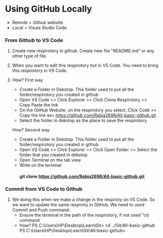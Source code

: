 # Using GitHub Locally

- Remote = Github website.
- Local  = Visula Studio Code.

### From Github to VS Code

1. Create new respirotory in github. Create new file "README.md" or any other type of file.
2. When you want to edit this respirotory but in VS Code. You need to bring this respirotory in VS Code.
3. How? First way
   - Create a Folder in Dekstop. This folder used to put all the folder/respirotory you created in github
   - Open VS Code >> Click Explorer >> Click Clone Respirotory >> Copy Paste the link 
   - On the GitHub Website, on the respirotory you select, Click Code >> Copy the link ex= https://github.com/Rabia2698/All-basic-github.git
   - Select the folder in dekstop as the place to save the respirotory.

   How? Second way
   - Create a Folder in Dekstop. This folder used to put all the folder/respirotory you created in github
   - Open VS Code >> Click Explorer >> Click Open Folder >> Select the folder that you created in dekstop
   - Open Terminal on the tab view
   - Write on the terminal
      #### git clone https://github.com/Rabia2698/All-basic-github.git

### Commit from VS Code to Github

1. We doing this when we make a change in the respiroty on VS Code. So we want to update the same respiroty in GitHub. We need to used Commit and Push command.
   - Ensure the terminal in the path of the respirotory, if not used "cd <respiroty file name> command
   - How? 
   PS C:\Users\HP\Desktop\Learn\Git> cd ../Git/All-basic-github
   PS C:\Users\HP\Desktop\Learn\Git\All-basic-github>